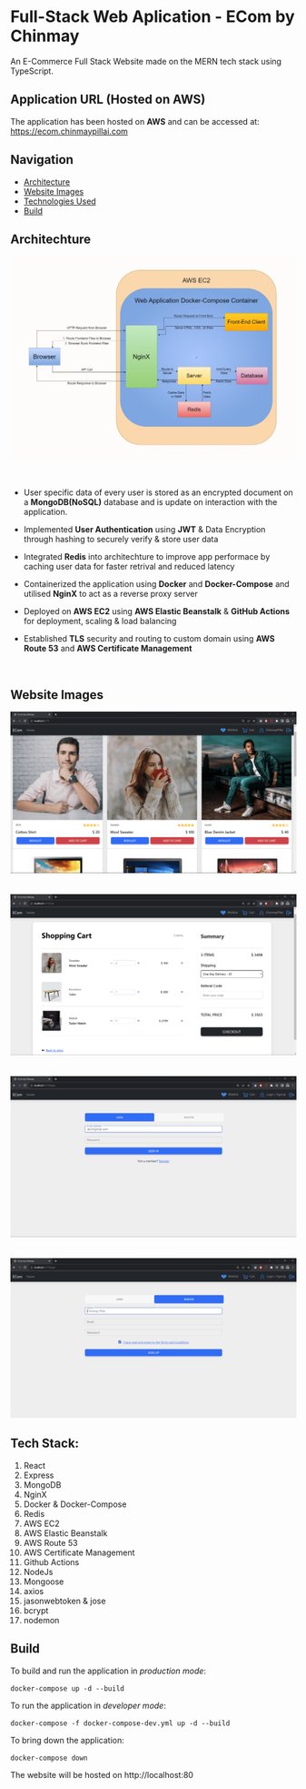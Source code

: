 # Full-Stack Web Aplication - ECom by Chinmay
An E-Commerce Full Stack Website made on the MERN tech stack using TypeScript.


## Application URL (Hosted on AWS)
The application has been hosted on **AWS** and can be accessed at:
https://ecom.chinmaypillai.com


## Navigation

- [Architecture](#architechture)
- [Website Images](#website-images)
- [Technologies Used](#technologies-used)
- [Build](#build)


## Architechture

![Architecture.jpg](./Images/Architecture.jpg)
</br></br></br>

- User specific data of every user is stored as an encrypted document on a **MongoDB(NoSQL)** database and is update on interaction with the application.

- Implemented **User Authentication** using **JWT** & Data Encryption through hashing to securely verify & store user data

- Integrated **Redis** into architechture to improve app performace by caching user data for faster retrival and reduced latency

- Containerized the application using **Docker** and **Docker-Compose** and utilised **NginX** to act as a reverse proxy server

- Deployed on **AWS EC2** using **AWS Elastic Beanstalk** & **GitHub Actions** for deployment, scaling & load balancing

- Established **TLS** security and routing to custom domain using **AWS Route 53** and **AWS Certificate Management**

</br>



## Website Images

![Homepage.jpg](./Images/Homepage.png)
</br></br></br>
![Cart.jpg](./Images/Cart.png)
</br></br></br>
![Login.jpg](./Images/Login.png)
</br></br></br>
![Register.jpg](./Images/Register.png)



## Tech Stack:

1. React
2. Express
3. MongoDB
4. NginX
5. Docker & Docker-Compose
6. Redis
7. AWS EC2
8. AWS Elastic Beanstalk
9. AWS Route 53
10. AWS Certificate Management
11. Github Actions
12. NodeJs
13. Mongoose
14. axios
15. jasonwebtoken & jose
16. bcrypt
17. nodemon



## Build
To build and run the application in *production mode*:

```
docker-compose up -d --build
```


To run the application in *developer mode*:
```
docker-compose -f docker-compose-dev.yml up -d --build
```

To bring down the application:
```
docker-compose down
``` 

The website will be hosted on http://localhost:80



